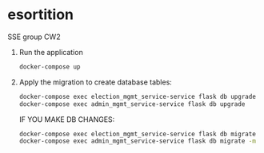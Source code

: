 # esortition
SSE group CW2

1.  Run the application
    ```bash
    docker-compose up
    ```
2. Apply the migration to create database tables:

    ```bash
    docker-compose exec election_mgmt_service-service flask db upgrade
    docker-compose exec admin_mgmt_service-service flask db upgrade
     ```










    IF YOU MAKE DB CHANGES:

    ```bash
    docker-compose exec election_mgmt_service-service flask db migrate -m "Initial migration"
    docker-compose exec admin_mgmt_service-service flask db migrate -m "Initial migration"
    ```
